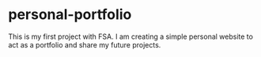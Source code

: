 # personal-portfolio
This is my first project with FSA. I am creating a simple personal website to act as a portfolio and share my future projects.